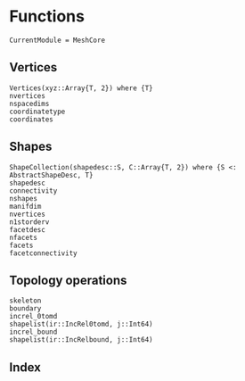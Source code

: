 # Functions

```@meta
CurrentModule = MeshCore
```

## Vertices

```@docs
Vertices(xyz::Array{T, 2}) where {T}
nvertices
nspacedims
coordinatetype
coordinates
```

## Shapes

```@docs
ShapeCollection(shapedesc::S, C::Array{T, 2}) where {S <: AbstractShapeDesc, T}
shapedesc
connectivity
nshapes
manifdim
nvertices
n1storderv
facetdesc
nfacets
facets
facetconnectivity
```

## Topology operations

```@docs
skeleton
boundary
increl_0tomd
shapelist(ir::IncRel0tomd, j::Int64)
increl_bound
shapelist(ir::IncRelbound, j::Int64)
```

## Index

```@index
```
